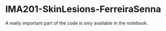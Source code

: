 # IMA201-SkinLesions-FerreiraSenna


A really important part of the code is only available in the notebook.
